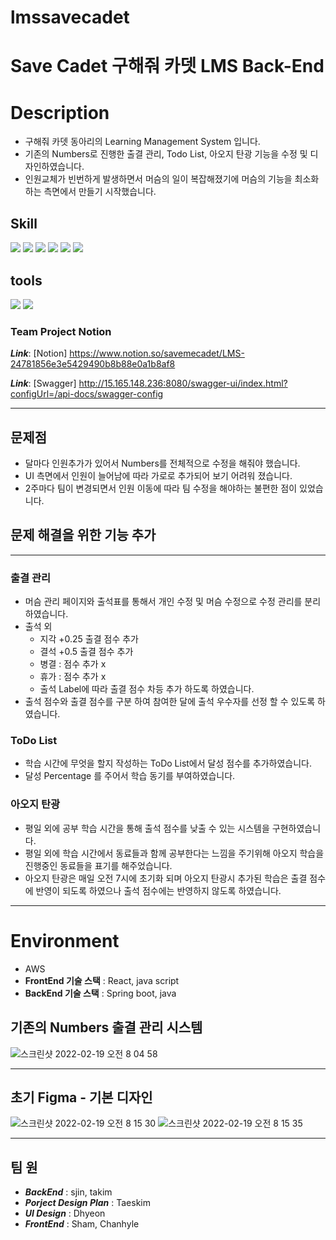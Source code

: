 # lmssavecadet

# Save Cadet 구해줘 카뎃 LMS Back-End


# Description

- 구해줘 카뎃 동아리의 Learning Management System 입니다.
- 기존의 Numbers로 진행한 출결 관리, Todo List, 아오지 탄광 기능을 수정 및 디자인하였습니다.
- 인원교체가 빈번하게 발생하면서 머슴의 일이 복잡해졌기에 머슴의 기능을 최소화 하는 측면에서 만들기 시작했습니다.

## Skill

<img src="https://img.shields.io/badge/Java-007396?style=flat-square&logo=Java&logoColor=white"/> <img src="https://img.shields.io/badge/Spring-6DB33F?style=flat-square&logo=Spring&logoColor=white"/> <img src="https://img.shields.io/badge/Spring Boot-6DB33F?style=flat-square&logo=Spring Boot&logoColor=white"/> <img src="https://img.shields.io/badge/Spring Security-6DB33F?style=flat-square&logo=Spring Security&logoColor=white"/> <img src="https://img.shields.io/badge/AWS-232F3E?style=flat-square&logo=Amazon AWS&logoColor=white"/> <img src="https://img.shields.io/badge/MySQL-4479A1?style=flat-square&logo=MySQL&logoColor=white"/> 

## tools

<img src="https://img.shields.io/badge/Intellij-000000?style=flat-square&logo=Intellij IDEA&logoColor=white"/> <img src="https://img.shields.io/badge/GitHub-181717?style=flat-square&logo=GitHub&logoColor=white"/>

### Team Project Notion
___Link___: [Notion] https://www.notion.so/savemecadet/LMS-24781856e3e5429490b8b88e0a1b8af8

___Link___: [Swagger] http://15.165.148.236:8080/swagger-ui/index.html?configUrl=/api-docs/swagger-config

* * *

## 문제점
- 달마다 인원추가가 있어서 Numbers를 전체적으로 수정을 해줘야 했습니다.
- UI 측면에서 인원이 늘어남에 따라 가로로 추가되어 보기 어려워 졌습니다.
- 2주마다 팀이 변경되면서 인원 이동에 따라 팀 수정을 해야하는 불편한 점이 있었습니다.

## 문제 해결을 위한 기능 추가
***
### 출결 관리
- 머슴 관리 페이지와 출석표를 통해서 개인 수정 및 머슴 수정으로 수정 관리를 분리 하였습니다.
- 출석 외
  - 지각 +0.25 출결 점수 추가
  - 결석 +0.5 출결 점수 추가
  - 병결 : 점수 추가 x
  - 휴가 : 점수 추가 x
  - 출석 Label에 따라 출결 점수 차등 추가 하도록 하였습니다.
- 출석 점수와 출결 점수를 구분 하여 참여한 달에 출석 우수자를 선정 할 수 있도록 하였습니다.

### ToDo List
- 학습 시간에 무엇을 할지 작성하는 ToDo List에서 달성 점수를 추가하였습니다.
- 달성 Percentage 를 주어서 학습 동기를 부여하였습니다.

### 아오지 탄광
- 평일 외에 공부 학습 시간을 통해 출석 점수를 낮출 수 있는 시스템을 구현하였습니다.
- 평일 외에 학습 시간에서 동료들과 함께 공부한다는 느낌을 주기위해 아오지 학습을 진행중인 동료들을 표기를 해주었습니다.
- 아오지 탄광은 매일 오전 7시에 초기화 되며 아오지 탄광시 추가된 학습은 출결 점수에 반영이 되도록 하였으나 출석 점수에는 반영하지 않도록 하였습니다.



* * *
# Environment

- AWS
- __FrontEnd 기술 스택__ : React, java script
- __BackEnd 기술 스택__ : Spring boot, java

## 기존의 Numbers 출결 관리 시스템

![스크린샷 2022-02-19 오전 8 04 58](https://user-images.githubusercontent.com/56079997/154772720-688fee97-d235-4576-82e5-f3b64586a71d.png)


* * *
## 초기 Figma - 기본 디자인

![스크린샷 2022-02-19 오전 8 15 30](https://user-images.githubusercontent.com/56079997/154773501-273fbbf5-52cd-472e-82e5-94709c560c6c.png)
![스크린샷 2022-02-19 오전 8 15 35](https://user-images.githubusercontent.com/56079997/154773545-cc5d5fa7-2458-4618-94d9-8e9e4461f1ce.png)

* * *

## 팀 원

- ___BackEnd___ : sjin, takim
- ___Porject Design Plan___ : Taeskim
- ___UI Design___ : Dhyeon
- ___FrontEnd___ : Sham, Chanhyle



